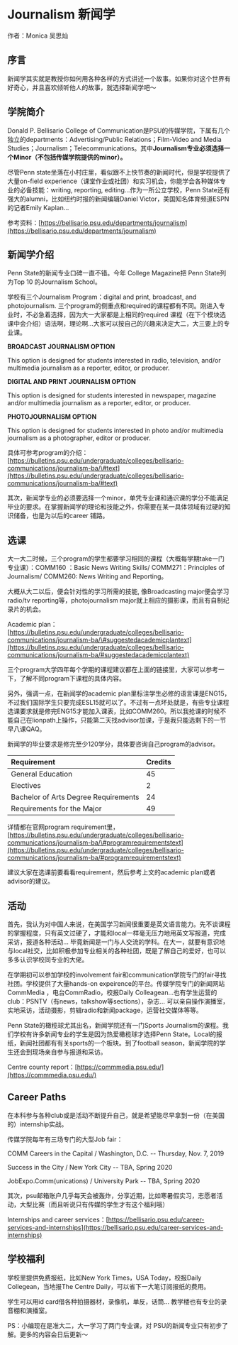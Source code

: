 # Journalism 新闻学

作者：Monica 吴思灿

## 序言

新闻学其实就是教授你如何用各种各样的方式讲述一个故事。如果你对这个世界有好奇心，并且喜欢倾听他人的故事，就选择新闻学吧～

## 学院简介

Donald P. Bellisario College of Communication是PSU的传媒学院，下属有几个独立的departments：Advertising/Public Relations；Film-Video and Media Studies；Journalism；Telecommunications。其中**Journalism专业必须选择一个Minor（不包括传媒学院提供的minor）。**

尽管Penn state坐落在小村庄里，看似跟不上快节奏的新闻时代，但是学校提供了大量on-field experience（课堂作业或社团）和实习机会，你能学会各种媒体专业的必备技能：writing, reporting, editing…作为一所公立学校，Penn State还有强大的alumni，比如纽约时报的新闻编辑Daniel Victor，美国知名体育频道ESPN的记者Emily Kaplan…

参考资料：[https://bellisario.psu.edu/departments/journalism](https://bellisario.psu.edu/departments/journalism)

## 新闻学介绍

Penn State的新闻专业口碑一直不错。今年 College Magazine把 Penn State列为Top 10 的Journalism School。

学校有三个Journalism Program：digital and print, broadcast, and photojournalism. 三个program的侧重点和required的课程都有不同。刚进入专业时，不必急着选择，因为大一大家都是上相同的required 课程（在下个模块选课中会介绍）语法啊，理论啊…大家可以按自己的兴趣来决定大二，大三要上的专业课。

**BROADCAST JOURNALISM OPTION**

This option is designed for students interested in radio, television, and/or multimedia journalism as a reporter, editor, or producer.

**DIGITAL AND PRINT JOURNALISM OPTION**

This option is designed for students interested in newspaper, magazine and/or multimedia journalism as a reporter, editor, or producer.

**PHOTOJOURNALISM OPTION**

This option is designed for students interested in photo and/or multimedia journalism as a photographer, editor or producer.

具体可参考program的介绍：[https://bulletins.psu.edu/undergraduate/colleges/bellisario-communications/journalism-ba/\#text](https://bulletins.psu.edu/undergraduate/colleges/bellisario-communications/journalism-ba/#text)

其次，新闻学专业的必须要选择一个minor，单凭专业课和通识课的学分不能满足毕业的要求。在掌握新闻学的理论和技能之外，你需要在某一具体领域有过硬的知识储备，也是为以后的career 铺路。

## 选课

大一大二时候，三个program的学生都要学习相同的课程（大概每学期take一门专业课）：COMM160 ：Basic News Writing Skills/ COMM271：Principles of Journalism/ COMM260: News Writing and Reporting。

大概从大二以后，便会针对性的学习所需的技能, 像Broadcasting major便会学习radio/tv reporting等，photojournalism major就上相应的摄影课，而且有自制纪录片的机会。

Academic plan：[https://bulletins.psu.edu/undergraduate/colleges/bellisario-communications/journalism-ba/\#suggestedacademicplantext](https://bulletins.psu.edu/undergraduate/colleges/bellisario-communications/journalism-ba/#suggestedacademicplantext)

三个program大学四年每个学期的课程建议都在上面的链接里，大家可以参考一下，了解不同program下课程的具体内容。

另外，强调一点，在新闻学的academic plan里标注学生必修的语言课是ENG15，不过我们国际学生只要完成ESL15就可以了。不过有一点坏处就是，有些专业课程选课要求就是修完ENG15才能加入课表，比如COMM260。所以我抢课的时候不能自己在lionpath上操作，只能第二天找advisor加课，于是我只能选剩下的一节早八课QAQ。

新闻学的毕业要求是修完至少120学分，具体要咨询自己program的advisor。

| **Requirement** | **Credits** |
| :--- | :--- |
| General Education | 45 |
| Electives | 2 |
| Bachelor of Arts Degree Requirements | 24 |
| Requirements for the Major | 49 |

详情都在官网program requirement里，[https://bulletins.psu.edu/undergraduate/colleges/bellisario-communications/journalism-ba/\#programrequirementstext](https://bulletins.psu.edu/undergraduate/colleges/bellisario-communications/journalism-ba/#programrequirementstext)

建议大家在选课前要看看requirement，然后参考上文的academic plan或者advisor的建议。

## 活动

首先，我认为对中国人来说，在美国学习新闻很重要是英文语言能力。先不谈课程的掌握程度，只有英文过硬了，才能和local一样毫无压力地用英文写报道，完成采访，报道各种活动… 毕竟新闻是一门与人交流的学科。在大一，就要有意识地与local社交，比如积极参加专业相关的各种社团，既是了解自己的爱好，也可以多多认识学校同专业的大佬。

在学期初可以参加学校的involvement fair和communication学院专门的fair寻找社团。学校提供了大量hands-on expeirence的平台。传媒学院专门的新闻网站CommMedia ，电台CommRadio，校报Daily Colleagean…也有学生运营的club：PSNTV（有news，talkshow等sections），杂志… 可以亲自操作演播室，实地采访，活动摄影，剪辑radio和新闻package，运营社交媒体等等。

Penn State的橄榄球尤其出名，新闻学院还有一门Sports Journalism的课程。我们学校有许多新闻专业的学生是因为热爱橄榄球才选择Penn State。Local的报纸，新闻社团都有有关sports的一个板块。到了football season，新闻学院的学生还会到现场亲自参与报道和采访。

Centre county report：[https://commmedia.psu.edu/](https://commmedia.psu.edu/)

## Career Paths

在本科参与各种club或是活动不断提升自己，就是希望能尽早拿到一份（在美国的）internship实战。

传媒学院每年有三场专门的大型Job fair：

COMM Careers in the Capital / Washington, D.C. -- Thursday, Nov. 7, 2019

Success in the City / New York City -- TBA, Spring 2020

JobExpo.Comm\(unications\) / University Park -- TBA, Spring 2020

其次，psu邮箱账户几乎每天会被轰炸，分享近期，比如寒暑假实习，志愿者活动，大型比赛（而且听说只有传媒的学生才有这个福利哦）

Internships and career services：[https://bellisario.psu.edu/career-services-and-internships](https://bellisario.psu.edu/career-services-and-internships)

## 学校福利

学校里提供免费报纸，比如New York Times，USA Today，校报Daily Collegean，当地报The Centre Daily，可以省下一大笔订阅报纸的费用。

学生可以用id card借各种拍摄器材，录像机，单反，话筒… 教学楼也有专业的录音棚和演播室。

PS：小编现在是准大二，大一学习了两门专业课，对 PSU的新闻专业只有初步了解。更多的内容会日后更新～

